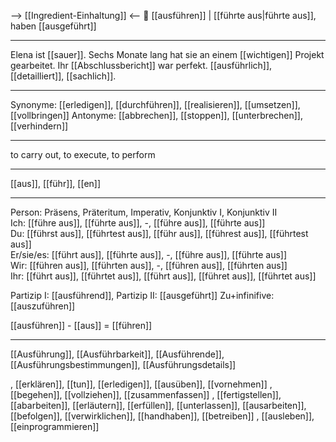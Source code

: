 --> [[Ingredient-Einhaltung]] <--
🚀 [[ausführen]] | [[führte aus|führte aus]], haben [[ausgeführt]]

---

Elena ist [[sauer]]. Sechs Monate lang hat sie an einem [[wichtigen]] Projekt gearbeitet. Ihr [[Abschlussbericht]] war perfekt. [[ausführlich]], [[detailliert]], [[sachlich]].

---

Synonyme: [[erledigen]], [[durchführen]], [[realisieren]], [[umsetzen]], [[vollbringen]]
Antonyme: [[abbrechen]], [[stoppen]], [[unterbrechen]], [[verhindern]]

---

to carry out, to execute, to perform

---

[[aus]], [[führ]], [[en]]

---

Person: Präsens, Präteritum, Imperativ, Konjunktiv I, Konjunktiv II  
Ich: [[führe aus]], [[führte aus]], -, [[führe aus]], [[führte aus]]  
Du: [[führst aus]], [[führtest aus]], [[führ aus]], [[führest aus]], [[führtest aus]]  
Er/sie/es: [[führt aus]], [[führte aus]], -, [[führe aus]], [[führte aus]]  
Wir: [[führen aus]], [[führten aus]], -, [[führen aus]], [[führten aus]]  
Ihr: [[führt aus]], [[führtet aus]], [[führt aus]], [[führet aus]], [[führtet aus]]

Partizip I: [[ausführend]],
Partizip II: [[ausgeführt]]
Zu+infinifive: [[auszuführen]]

[[ausführen]] - [[aus]] = [[führen]]

---

[[Ausführung]], [[Ausführbarkeit]], [[Ausführende]], [[Ausführungsbestimmungen]], [[Ausführungsdetails]]

, [[erklären]], [[tun]], [[erledigen]], [[ausüben]], [[vornehmen]]
, [[begehen]], [[vollziehen]], [[zusammenfassen]]
, [[fertigstellen]], [[abarbeiten]], [[erläutern]], [[erfüllen]], [[unterlassen]], [[ausarbeiten]], [[befolgen]], [[verwirklichen]], [[handhaben]], [[betreiben]]
, [[ausleben]], [[einprogrammieren]]